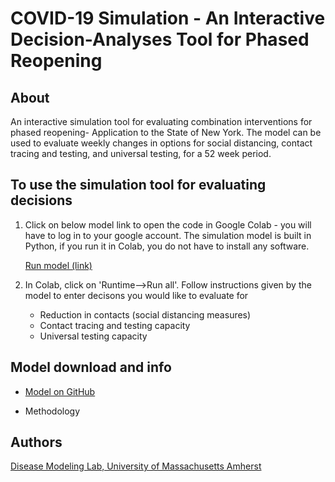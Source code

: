 # COVID-19 Simulation - An Interactive Decision-Analyses Tool for Phased Reopening 
## About
An interactive simulation tool for evaluating combination interventions for phased reopening- Application to the State of New York. The model can be used to evaluate weekly changes in options for social distancing, contact tracing and testing, and universal testing, for a 52 week period. 

## To use the simulation tool for evaluating decisions 
1. Click on below model link to open the code in Google Colab - you will have to log in to your google account. The simulation model is built in Python, if you run it in Colab, you do not have to install any software.

      [Run model (link)](https://colab.research.google.com/drive/1GXs3hBg68w23-Kv5GCFQI30KKRxsfyFP) 
      
2. In Colab, click on 'Runtime-->Run all'. Follow instructions given by the model to enter decisons you would like to evaluate for 
    - Reduction in contacts  (social distancing measures)
    - Contact tracing and testing capacity
    - Universal testing capacity 
      
## Model download and info
 
   - [Model on GitHub](https://github.com/diseasemodeling/COVID19) 
   
   - Methodology 

## Authors
[Disease Modeling Lab, University of Massachusetts Amherst](https://blogs.umass.edu/chaitrag/chaitra-gopalappa/)

